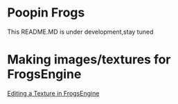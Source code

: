 # Poopin Frogs
 This README.MD is under development,stay tuned

# Making images/textures for FrogsEngine

[Editing a Texture in FrogsEngine](https://aiwnios.com/ViewVideo.HC?view=FrogsEngine/EditTexture.DD)
